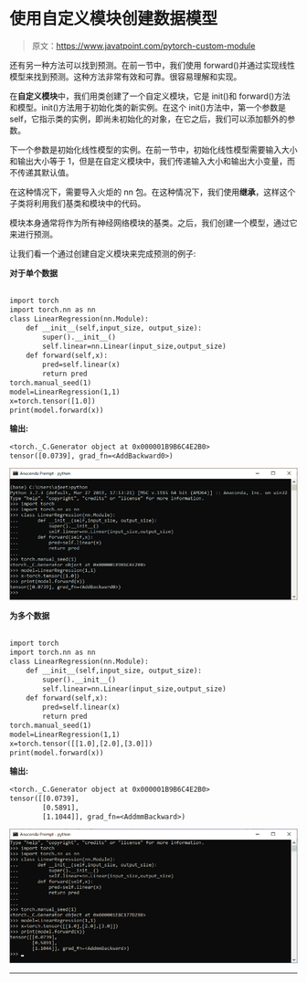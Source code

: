 # 使用自定义模块创建数据模型

> 原文：<https://www.javatpoint.com/pytorch-custom-module>

还有另一种方法可以找到预测。在前一节中，我们使用 forward()并通过实现线性模型来找到预测。这种方法非常有效和可靠。很容易理解和实现。

在**自定义模块**中，我们用类创建了一个自定义模块，它是 init()和 forward()方法和模型。init()方法用于初始化类的新实例。在这个 init()方法中，第一个参数是 self，它指示类的实例，即尚未初始化的对象，在它之后，我们可以添加额外的参数。

下一个参数是初始化线性模型的实例。在前一节中，初始化线性模型需要输入大小和输出大小等于 1，但是在自定义模块中，我们传递输入大小和输出大小变量，而不传递其默认值。

在这种情况下，需要导入火炬的 nn 包。在这种情况下，我们使用**继承**，这样这个子类将利用我们基类和模块中的代码。

模块本身通常将作为所有神经网络模块的基类。之后，我们创建一个模型，通过它来进行预测。

让我们看一个通过创建自定义模块来完成预测的例子:

**对于单个数据**

```

import torch
import torch.nn as nn
class LinearRegression(nn.Module):
	def __init__(self,input_size, output_size):
		super().__init__()
		self.linear=nn.Linear(input_size,output_size)
	def forward(self,x):
		pred=self.linear(x)
		return pred
torch.manual_seed(1)
model=LinearRegression(1,1)
x=torch.tensor([1.0])
print(model.forward(x))

```

**输出:**

```
<torch._C.Generator object at 0x000001B9B6C4E2B0>
tensor([0.0739], grad_fn=<AddBackward0>)

```

![Custom Module (Creating Data Model)](img/ffd6a9bf77f9f5d086f481853d71c660.png)

**为多个数据**

```

import torch
import torch.nn as nn
class LinearRegression(nn.Module):
	def __init__(self,input_size, output_size):
		super().__init__()
		self.linear=nn.Linear(input_size,output_size)
	def forward(self,x):
		pred=self.linear(x)
		return pred
torch.manual_seed(1)
model=LinearRegression(1,1)
x=torch.tensor([[1.0],[2.0],[3.0]])
print(model.forward(x))

```

**输出:**

```
<torch._C.Generator object at 0x000001B9B6C4E2B0>
tensor([[0.0739],
        [0.5891],
        [1.1044]], grad_fn=<AddmmBackward>)

```

![Custom Module (Creating Data Model)](img/034c41f943170c11d6608e23993358ed.png)

* * *